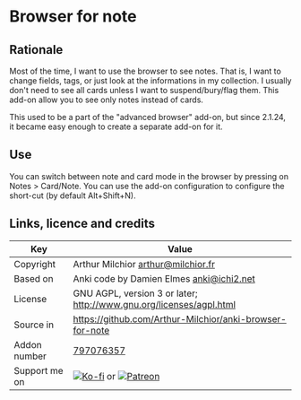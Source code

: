 # Browser for note
## Rationale
Most of the time, I want to use the browser to see notes. That is, I
want to change fields, tags, or just look at the informations in my
collection. I usually don't need to see all cards unless I want to
suspend/bury/flag them. This add-on allow you to see only notes
instead of cards.

This used to be a part of the "advanced browser" add-on, but since
2.1.24, it became easy enough to create a separate add-on for it.

## Use

You can switch between note and card mode in the browser by pressing
on Notes > Card/Note. You can use the add-on configuration to
configure the short-cut (by default Alt+Shift+N).

## Links, licence and credits

Key         |Value
------------|-------------------------------------------------------------------
Copyright   | Arthur Milchior <arthur@milchior.fr>
Based on    | Anki code by Damien Elmes <anki@ichi2.net>
License     | GNU AGPL, version 3 or later; http://www.gnu.org/licenses/agpl.html
Source in   | https://github.com/Arthur-Milchior/anki-browser-for-note
Addon number| [797076357](https://ankiweb.net/shared/info/797076357)
Support me on| [![Ko-fi](https://ko-fi.com/img/Kofi_Logo_Blue.svg)](Ko-fi.com/arthurmilchior) or [![Patreon](http://www.milchior.fr/patreon.png)](https://www.patreon.com/bePatron?u=146206)
